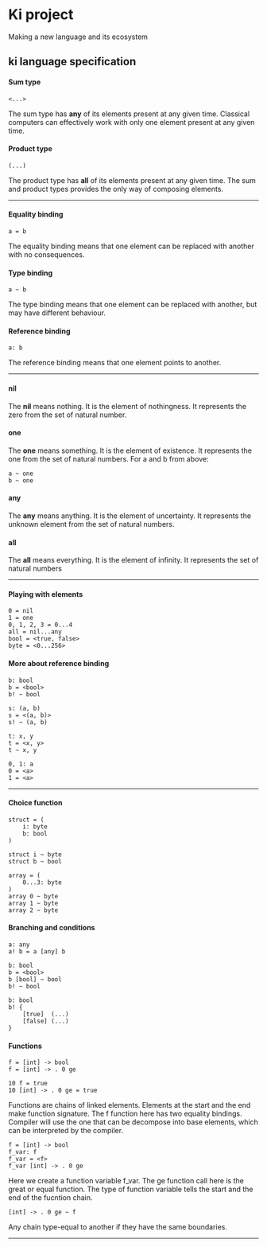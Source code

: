 # Ki project
Making a new language and its ecosystem

## ki language specification
#### Sum type
```
<...>
```
The sum type has **any** of its elements present at any given time. Classical computers can effectively work with only one element present at any given time.

#### Product type
```
(...)
```
The product type has **all** of its elements present at any given time. The sum and product types provides the only way of composing elements. 

---
#### Equality binding
```
a = b
```
The equality binding means that one element can be replaced with another with no consequences.

#### Type binding
```
a ~ b
```
The type binding means that one element can be replaced with another, but may have different behaviour.

#### Reference binding
```
a: b
```
The reference binding means that one element points to another.

---
#### nil 
The **nil** means nothing. It is the element of nothingness. It represents the zero from the set of natural number.

#### one
The **one** means something. It is the element of existence. It represents the one from the set of natural numbers. For a and b from above:
```
a ~ one
b ~ one
```

#### any 
The **any** means anything. It is the element of uncertainty. It represents the unknown element from the set of natural numbers.

#### all
The **all** means everything. It is the element of infinity. It represents the set of natural numbers

---
#### Playing with elements
```
0 = nil
1 = one
0, 1, 2, 3 = 0...4
all = nil...any
bool = <true, false>
byte = <0...256>
```

#### More about reference binding
```
b: bool
b = <bool>
b! ~ bool

s: (a, b)
s = <(a, b)>
s! ~ (a, b)

t: x, y
t = <x, y>
t ~ x, y

0, 1: a
0 = <a>
1 = <a>
```

---
#### Choice function
```
struct = (
    i: byte
    b: bool
)

struct i ~ byte
struct b ~ bool
```
```
array = (
    0...3: byte
)
array 0 ~ byte
array 1 ~ byte
array 2 ~ byte
```

#### Branching and conditions
```
a: any
a! b = a [any] b
```
```
b: bool
b = <bool>
b [bool] ~ bool
b! ~ bool
```
```
b: bool
b! {
    [true]  (...)
    [false] (...)
}
```

#### Functions
```
f = [int] -> bool
f = [int] -> . 0 ge

10 f = true
10 [int] -> . 0 ge = true
```
Functions are chains of linked elements. Elements at the start and the end make function signature. The f function here has two equality bindings. Compiler will use the one that can be decompose into base elements, which can be interpreted by the compiler.
```
f = [int] -> bool
f_var: f
f_var = <f>
f_var [int] -> . 0 ge
```
Here we create a function variable f_var. The ge function call here is the great or equal function. The type of function variable tells the start and the end of the fucntion chain. 
```
[int] -> . 0 ge ~ f
```
Any chain type-equal to another if they have the same boundaries.

---
